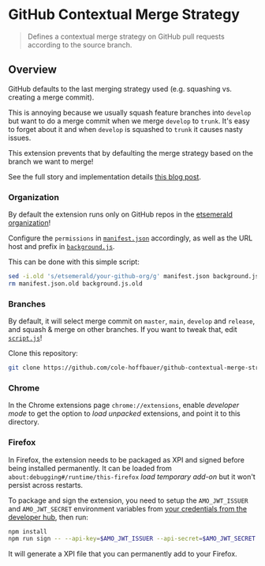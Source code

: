 # GitHub Contextual Merge Strategy

> Defines a contextual merge strategy on GitHub pull requests according to the source branch.

## Overview

GitHub defaults to the last merging strategy used (e.g. squashing vs.
creating a merge commit).

This is annoying because we usually squash feature branches into
`develop` but want to do a merge commit when we merge `develop` to
`trunk`. It's easy to forget about it and when `develop` is squashed to
`trunk` it causes nasty issues.

This extension prevents that by defaulting the merge strategy based on
the branch we want to merge!

See the full story and implementation details
[this blog post](https://hookdeck.com/blog/post/building-chrome-extension-disable-squash-and-merge-github-branches).

### Organization

By default the extension runs only on GitHub repos in the [etsemerald organization](https://github.com/etsemerald)!

Configure the
`permissions` in [`manifest.json`](manifest.json) accordingly, as well
as the URL host and prefix in [`background.js`](background.js).

This can be done with this simple script:

```sh
sed -i.old 's/etsemerald/your-github-org/g' manifest.json background.js
rm manifest.json.old background.js.old
```

### Branches

By default, it will select merge commit on `master`, `main`, `develop`
and `release`, and squash & merge on other branches. If you want to tweak
that, edit [`script.js`](script.js)!


Clone this repository:

```sh
git clone https://github.com/cole-hoffbauer/github-contextual-merge-strategy
```

### Chrome

In the Chrome extensions page `chrome://extensions`, enable *developer
mode* to get the option to *load unpacked* extensions, and point it to
this directory.

### Firefox

In Firefox, the extension needs to be packaged as XPI and signed before
being installed permanently. It can be loaded from
`about:debugging#/runtime/this-firefox` *load temporary add-on* but it
won't persist across restarts.

To package and sign the extension, you need to setup the
`AMO_JWT_ISSUER` and `AMO_JWT_SECRET` environment variables from
[your credentials from the developer hub](https://addons.mozilla.org/developers/addon/api/key/),
then run:

```sh
npm install
npm run sign -- --api-key=$AMO_JWT_ISSUER --api-secret=$AMO_JWT_SECRET
```

It will generate a XPI file that you can permanently add to your
Firefox.
